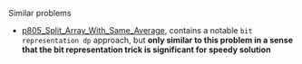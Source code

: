 Similar problems
- [p805_Split_Array_With_Same_Average](https://github.com/genxium/Leetcode/tree/master/p805_Split_Array_With_Same_Average), contains a notable `bit representation dp` approach, but **only similar to this problem in a sense that the bit representation trick is significant for speedy solution** 
